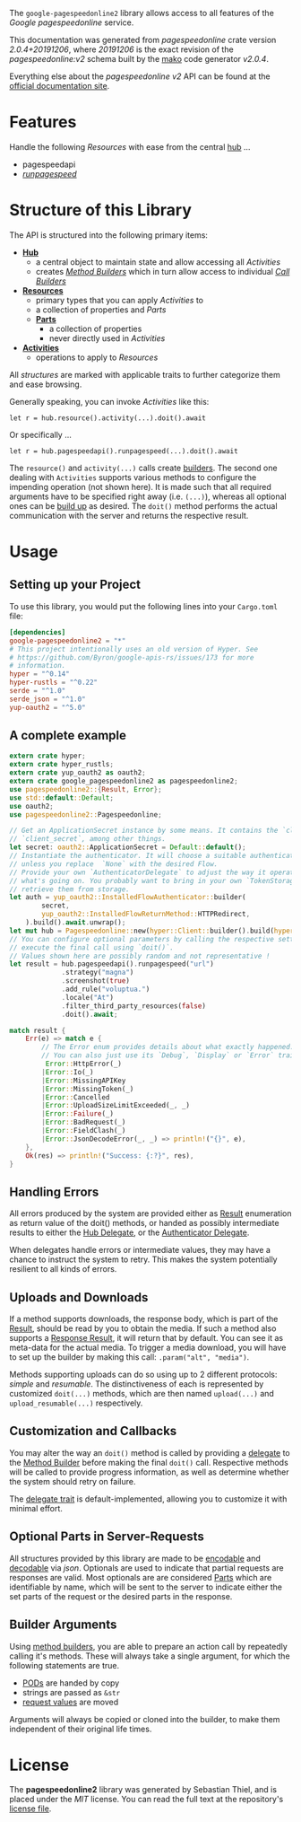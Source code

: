 <!---
DO NOT EDIT !
This file was generated automatically from 'src/mako/api/README.md.mako'
DO NOT EDIT !
-->
The `google-pagespeedonline2` library allows access to all features of the *Google pagespeedonline* service.

This documentation was generated from *pagespeedonline* crate version *2.0.4+20191206*, where *20191206* is the exact revision of the *pagespeedonline:v2* schema built by the [mako](http://www.makotemplates.org/) code generator *v2.0.4*.

Everything else about the *pagespeedonline* *v2* API can be found at the
[official documentation site](https://developers.google.com/speed/docs/insights/v2/getting-started).
# Features

Handle the following *Resources* with ease from the central [hub](https://docs.rs/google-pagespeedonline2/2.0.4+20191206/google_pagespeedonline2/Pagespeedonline) ... 

* pagespeedapi
 * [*runpagespeed*](https://docs.rs/google-pagespeedonline2/2.0.4+20191206/google_pagespeedonline2/api::PagespeedapiRunpagespeedCall)




# Structure of this Library

The API is structured into the following primary items:

* **[Hub](https://docs.rs/google-pagespeedonline2/2.0.4+20191206/google_pagespeedonline2/Pagespeedonline)**
    * a central object to maintain state and allow accessing all *Activities*
    * creates [*Method Builders*](https://docs.rs/google-pagespeedonline2/2.0.4+20191206/google_pagespeedonline2/client::MethodsBuilder) which in turn
      allow access to individual [*Call Builders*](https://docs.rs/google-pagespeedonline2/2.0.4+20191206/google_pagespeedonline2/client::CallBuilder)
* **[Resources](https://docs.rs/google-pagespeedonline2/2.0.4+20191206/google_pagespeedonline2/client::Resource)**
    * primary types that you can apply *Activities* to
    * a collection of properties and *Parts*
    * **[Parts](https://docs.rs/google-pagespeedonline2/2.0.4+20191206/google_pagespeedonline2/client::Part)**
        * a collection of properties
        * never directly used in *Activities*
* **[Activities](https://docs.rs/google-pagespeedonline2/2.0.4+20191206/google_pagespeedonline2/client::CallBuilder)**
    * operations to apply to *Resources*

All *structures* are marked with applicable traits to further categorize them and ease browsing.

Generally speaking, you can invoke *Activities* like this:

```Rust,ignore
let r = hub.resource().activity(...).doit().await
```

Or specifically ...

```ignore
let r = hub.pagespeedapi().runpagespeed(...).doit().await
```

The `resource()` and `activity(...)` calls create [builders][builder-pattern]. The second one dealing with `Activities` 
supports various methods to configure the impending operation (not shown here). It is made such that all required arguments have to be 
specified right away (i.e. `(...)`), whereas all optional ones can be [build up][builder-pattern] as desired.
The `doit()` method performs the actual communication with the server and returns the respective result.

# Usage

## Setting up your Project

To use this library, you would put the following lines into your `Cargo.toml` file:

```toml
[dependencies]
google-pagespeedonline2 = "*"
# This project intentionally uses an old version of Hyper. See
# https://github.com/Byron/google-apis-rs/issues/173 for more
# information.
hyper = "^0.14"
hyper-rustls = "^0.22"
serde = "^1.0"
serde_json = "^1.0"
yup-oauth2 = "^5.0"
```

## A complete example

```Rust
extern crate hyper;
extern crate hyper_rustls;
extern crate yup_oauth2 as oauth2;
extern crate google_pagespeedonline2 as pagespeedonline2;
use pagespeedonline2::{Result, Error};
use std::default::Default;
use oauth2;
use pagespeedonline2::Pagespeedonline;

// Get an ApplicationSecret instance by some means. It contains the `client_id` and 
// `client_secret`, among other things.
let secret: oauth2::ApplicationSecret = Default::default();
// Instantiate the authenticator. It will choose a suitable authentication flow for you, 
// unless you replace  `None` with the desired Flow.
// Provide your own `AuthenticatorDelegate` to adjust the way it operates and get feedback about 
// what's going on. You probably want to bring in your own `TokenStorage` to persist tokens and
// retrieve them from storage.
let auth = yup_oauth2::InstalledFlowAuthenticator::builder(
        secret,
        yup_oauth2::InstalledFlowReturnMethod::HTTPRedirect,
    ).build().await.unwrap();
let mut hub = Pagespeedonline::new(hyper::Client::builder().build(hyper_rustls::HttpsConnector::with_native_roots()), auth);
// You can configure optional parameters by calling the respective setters at will, and
// execute the final call using `doit()`.
// Values shown here are possibly random and not representative !
let result = hub.pagespeedapi().runpagespeed("url")
             .strategy("magna")
             .screenshot(true)
             .add_rule("voluptua.")
             .locale("At")
             .filter_third_party_resources(false)
             .doit().await;

match result {
    Err(e) => match e {
        // The Error enum provides details about what exactly happened.
        // You can also just use its `Debug`, `Display` or `Error` traits
         Error::HttpError(_)
        |Error::Io(_)
        |Error::MissingAPIKey
        |Error::MissingToken(_)
        |Error::Cancelled
        |Error::UploadSizeLimitExceeded(_, _)
        |Error::Failure(_)
        |Error::BadRequest(_)
        |Error::FieldClash(_)
        |Error::JsonDecodeError(_, _) => println!("{}", e),
    },
    Ok(res) => println!("Success: {:?}", res),
}

```
## Handling Errors

All errors produced by the system are provided either as [Result](https://docs.rs/google-pagespeedonline2/2.0.4+20191206/google_pagespeedonline2/client::Result) enumeration as return value of
the doit() methods, or handed as possibly intermediate results to either the 
[Hub Delegate](https://docs.rs/google-pagespeedonline2/2.0.4+20191206/google_pagespeedonline2/client::Delegate), or the [Authenticator Delegate](https://docs.rs/yup-oauth2/*/yup_oauth2/trait.AuthenticatorDelegate.html).

When delegates handle errors or intermediate values, they may have a chance to instruct the system to retry. This 
makes the system potentially resilient to all kinds of errors.

## Uploads and Downloads
If a method supports downloads, the response body, which is part of the [Result](https://docs.rs/google-pagespeedonline2/2.0.4+20191206/google_pagespeedonline2/client::Result), should be
read by you to obtain the media.
If such a method also supports a [Response Result](https://docs.rs/google-pagespeedonline2/2.0.4+20191206/google_pagespeedonline2/client::ResponseResult), it will return that by default.
You can see it as meta-data for the actual media. To trigger a media download, you will have to set up the builder by making
this call: `.param("alt", "media")`.

Methods supporting uploads can do so using up to 2 different protocols: 
*simple* and *resumable*. The distinctiveness of each is represented by customized 
`doit(...)` methods, which are then named `upload(...)` and `upload_resumable(...)` respectively.

## Customization and Callbacks

You may alter the way an `doit()` method is called by providing a [delegate](https://docs.rs/google-pagespeedonline2/2.0.4+20191206/google_pagespeedonline2/client::Delegate) to the 
[Method Builder](https://docs.rs/google-pagespeedonline2/2.0.4+20191206/google_pagespeedonline2/client::CallBuilder) before making the final `doit()` call. 
Respective methods will be called to provide progress information, as well as determine whether the system should 
retry on failure.

The [delegate trait](https://docs.rs/google-pagespeedonline2/2.0.4+20191206/google_pagespeedonline2/client::Delegate) is default-implemented, allowing you to customize it with minimal effort.

## Optional Parts in Server-Requests

All structures provided by this library are made to be [encodable](https://docs.rs/google-pagespeedonline2/2.0.4+20191206/google_pagespeedonline2/client::RequestValue) and 
[decodable](https://docs.rs/google-pagespeedonline2/2.0.4+20191206/google_pagespeedonline2/client::ResponseResult) via *json*. Optionals are used to indicate that partial requests are responses 
are valid.
Most optionals are are considered [Parts](https://docs.rs/google-pagespeedonline2/2.0.4+20191206/google_pagespeedonline2/client::Part) which are identifiable by name, which will be sent to 
the server to indicate either the set parts of the request or the desired parts in the response.

## Builder Arguments

Using [method builders](https://docs.rs/google-pagespeedonline2/2.0.4+20191206/google_pagespeedonline2/client::CallBuilder), you are able to prepare an action call by repeatedly calling it's methods.
These will always take a single argument, for which the following statements are true.

* [PODs][wiki-pod] are handed by copy
* strings are passed as `&str`
* [request values](https://docs.rs/google-pagespeedonline2/2.0.4+20191206/google_pagespeedonline2/client::RequestValue) are moved

Arguments will always be copied or cloned into the builder, to make them independent of their original life times.

[wiki-pod]: http://en.wikipedia.org/wiki/Plain_old_data_structure
[builder-pattern]: http://en.wikipedia.org/wiki/Builder_pattern
[google-go-api]: https://github.com/google/google-api-go-client

# License
The **pagespeedonline2** library was generated by Sebastian Thiel, and is placed 
under the *MIT* license.
You can read the full text at the repository's [license file][repo-license].

[repo-license]: https://github.com/Byron/google-apis-rsblob/main/LICENSE.md
